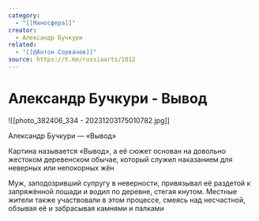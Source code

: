 ```yaml
---
category:
  - "[[Маносфера]]"
creator:
  - Александр Бучкури
related:
  - "[[@Антон Сорвачев]]"
source: https://t.me/russiaarts/1012
---
```


# Александр Бучкури - Вывод

![[photo_382406_334 - 20231203175010782.jpg]]

Александр Бучкури — «Вывод»

Картина называется «Вывод», а её сюжет основан на довольно жестоком деревенском обычае, который служил наказанием для неверных или непокорных жён

Муж, заподозривший супругу в неверности, привязывал её раздетой к запряжённой лошади и водил по деревне, стегая кнутом. Местные жители также участвовали в этом процессе, смеясь над несчастной, обзывая её и забрасывая камнями и палками
